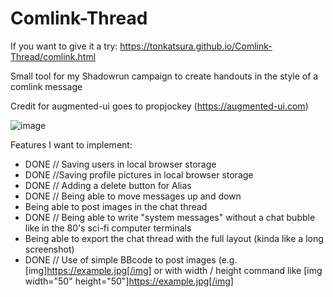 # Comlink-Thread
If you want to give it a try: https://tonkatsura.github.io/Comlink-Thread/comlink.html

Small tool for my Shadowrun campaign to create handouts in the style of a comlink message

Credit for augmented-ui goes to propjockey (https://augmented-ui.com)

![image](https://user-images.githubusercontent.com/115587388/236299789-d5f16159-53eb-48ea-967c-8347511dc724.png)

Features I want to implement:
- DONE // Saving users in local browser storage
- DONE //Saving profile pictures in local browser storage
- DONE // Adding a delete button for Alias
- DONE // Being able to move messages up and down
- Being able to post images in the chat thread
- DONE // Being able to write "system messages" without a chat bubble like in the 80's sci-fi computer terminals
- Being able to export the chat thread with the full layout (kinda like a long screenshot)
- DONE // Use of simple BBcode to post images (e.g.  [img]https://example.jpg[/img] or with width / height command like [img width="50" height="50"]https://example.jpg[/img]

